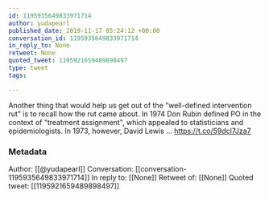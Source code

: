 ```yaml
---
id: 1195935649833971714
author: yudapearl
published_date: 2019-11-17 05:24:12 +00:00
conversation_id: 1195935649833971714
in_reply_to: None
retweet: None
quoted_tweet: 1195921659489898497
type: tweet
tags:

---
```


Another thing that would help us get out of the "well-defined intervention rut" is to recall how the rut came about. In 1974 Don Rubin defined PO in the context of "treatment assignment", which appealed to statisticians and epidemiologists. In 1973, however, David Lewis ... https://t.co/59dcl7Jza7

### Metadata

Author: [[@yudapearl]]
Conversation: [[conversation-1195935649833971714]]
In reply to: [[None]]
Retweet of: [[None]]
Quoted tweet: [[1195921659489898497]]
